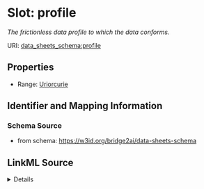 

# Slot: profile


_The frictionless data profile to which the data conforms._



URI: [data_sheets_schema:profile](https://w3id.org/bridge2ai/data-sheets-schema/profile)



<!-- no inheritance hierarchy -->








## Properties

* Range: [Uriorcurie](Uriorcurie.md)





## Identifier and Mapping Information







### Schema Source


* from schema: https://w3id.org/bridge2ai/data-sheets-schema




## LinkML Source

<details>
```yaml
name: profile
description: The frictionless data profile to which the data conforms.
from_schema: https://w3id.org/bridge2ai/data-sheets-schema
exact_mappings:
- frictionless:profiles
rank: 1000
alias: profile
range: uriorcurie

```
</details>
